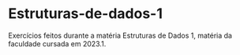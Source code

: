 # Estruturas-de-dados-1
Exercícios feitos durante a matéria Estruturas de Dados 1, matéria da faculdade cursada em 2023.1.
